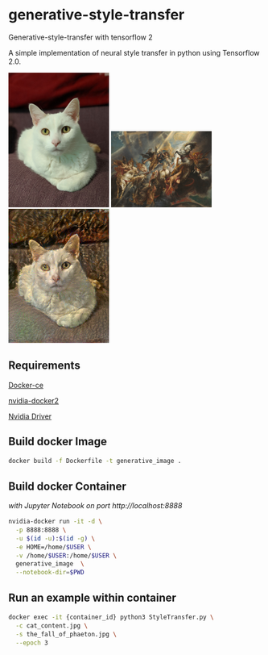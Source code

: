 # generative-style-transfer
Generative-style-transfer with tensorflow 2

A simple implementation of neural style transfer in python using Tensorflow 2.0.

<img src="https://github.com/tuttlebr/generative-style-transfer/blob/master/cat_content.jpg" width="200">
<img src="https://github.com/tuttlebr/generative-style-transfer/blob/master/the_fall_of_phaeton.jpg" width="200">
<img src="https://github.com/tuttlebr/generative-style-transfer/blob/master/1560302117.png" width="200">

## Requirements
[Docker-ce](https://docs.docker.com/v17.12/install/ "Docker Installation Info")

[nvidia-docker2](https://github.com/nvidia/nvidia-docker/wiki/Installation-(version-2.0) "Nvidia Docker Install Info")

[Nvidia Driver](https://www.nvidia.com/Download/index.aspx "Nvidia driver installation >= 410.*")

## Build docker Image

```bash
docker build -f Dockerfile -t generative_image .
```

## Build docker Container 
*with Jupyter Notebook on port http://localhost:8888*

```bash
nvidia-docker run -it -d \
  -p 8888:8888 \
  -u $(id -u):$(id -g) \
  -e HOME=/home/$USER \
  -v /home/$USER:/home/$USER \
  generative_image  \
  --notebook-dir=$PWD
``` 

## Run an example within container
```bash
docker exec -it {container_id} python3 StyleTransfer.py \
  -c cat_content.jpg \
  -s the_fall_of_phaeton.jpg \
  --epoch 3
```

